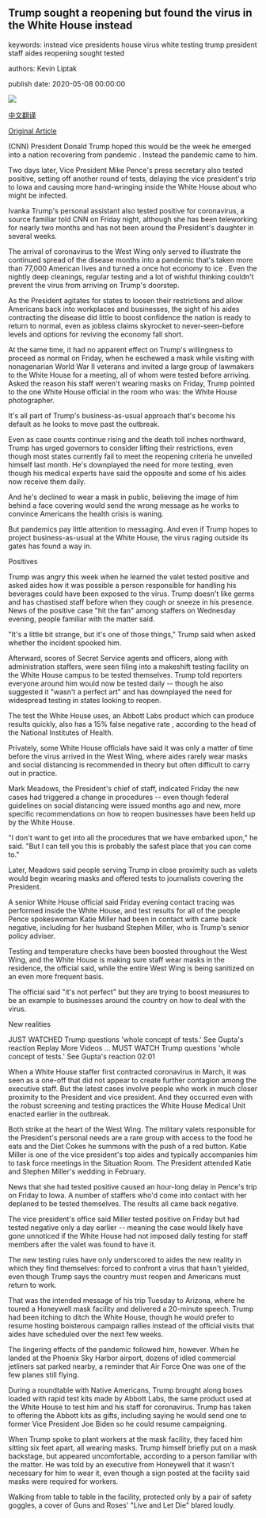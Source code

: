 ## Trump sought a reopening but found the virus in the White House instead

keywords: instead vice presidents house virus white testing trump president staff aides reopening sought tested

authors: Kevin Liptak

publish date: 2020-05-08 00:00:00

![](https://cdn.cnn.com/cnnnext/dam/assets/200504131541-01-trump-pence-super-tease.jpg)

[中文翻译](Trump%20sought%20a%20reopening%20but%20found%20the%20virus%20in%20the%20White%20House%20instead_zh.md)

[Original Article](https://edition.cnn.com/2020/05/08/politics/donald-trump-staffers-coronavirus/index.html)

(CNN) President Donald Trump hoped this would be the week he emerged into a nation recovering from pandemic . Instead the pandemic came to him.

Two days later, Vice President Mike Pence's press secretary also tested positive, setting off another round of tests, delaying the vice president's trip to Iowa and causing more hand-wringing inside the White House about who might be infected.

Ivanka Trump's personal assistant also tested positive for coronavirus, a source familiar told CNN on Friday night, although she has been teleworking for nearly two months and has not been around the President's daughter in several weeks.

The arrival of coronavirus to the West Wing only served to illustrate the continued spread of the disease months into a pandemic that's taken more than 77,000 American lives and turned a once hot economy to ice . Even the nightly deep cleanings, regular testing and a lot of wishful thinking couldn't prevent the virus from arriving on Trump's doorstep.

As the President agitates for states to loosen their restrictions and allow Americans back into workplaces and businesses, the sight of his aides contracting the disease did little to boost confidence the nation is ready to return to normal, even as jobless claims skyrocket to never-seen-before levels and options for reviving the economy fall short.

At the same time, it had no apparent effect on Trump's willingness to proceed as normal on Friday, when he eschewed a mask while visiting with nonagenarian World War II veterans and invited a large group of lawmakers to the White House for a meeting, all of whom were tested before arriving. Asked the reason his staff weren't wearing masks on Friday, Trump pointed to the one White House official in the room who was: the White House photographer.

It's all part of Trump's business-as-usual approach that's become his default as he looks to move past the outbreak.

Even as case counts continue rising and the death toll inches northward, Trump has urged governors to consider lifting their restrictions, even though most states currently fail to meet the reopening criteria he unveiled himself last month. He's downplayed the need for more testing, even though his medical experts have said the opposite and some of his aides now receive them daily.

And he's declined to wear a mask in public, believing the image of him behind a face covering would send the wrong message as he works to convince Americans the health crisis is waning.

But pandemics pay little attention to messaging. And even if Trump hopes to project business-as-usual at the White House, the virus raging outside its gates has found a way in.

Positives

Trump was angry this week when he learned the valet tested positive and asked aides how it was possible a person responsible for handling his beverages could have been exposed to the virus. Trump doesn't like germs and has chastised staff before when they cough or sneeze in his presence. News of the positive case "hit the fan" among staffers on Wednesday evening, people familiar with the matter said.

"It's a little bit strange, but it's one of those things," Trump said when asked whether the incident spooked him.

Afterward, scores of Secret Service agents and officers, along with administration staffers, were seen filing into a makeshift testing facility on the White House campus to be tested themselves. Trump told reporters everyone around him would now be tested daily -- though he also suggested it "wasn't a perfect art" and has downplayed the need for widespread testing in states looking to reopen.

The test the White House uses, an Abbott Labs product which can produce results quickly, also has a 15% false negative rate , according to the head of the National Institutes of Health.

Privately, some White House officials have said it was only a matter of time before the virus arrived in the West Wing, where aides rarely wear masks and social distancing is recommended in theory but often difficult to carry out in practice.

Mark Meadows, the President's chief of staff, indicated Friday the new cases had triggered a change in procedures -- even though federal guidelines on social distancing were issued months ago and new, more specific recommendations on how to reopen businesses have been held up by the White House.

"I don't want to get into all the procedures that we have embarked upon," he said. "But I can tell you this is probably the safest place that you can come to."

Later, Meadows said people serving Trump in close proximity such as valets would begin wearing masks and offered tests to journalists covering the President.

A senior White House official said Friday evening contact tracing was performed inside the White House, and test results for all of the people Pence spokeswoman Katie Miller had been in contact with came back negative, including for her husband Stephen Miller, who is Trump's senior policy adviser.

Testing and temperature checks have been boosted throughout the West Wing, and the White House is making sure staff wear masks in the residence, the official said, while the entire West Wing is being sanitized on an even more frequent basis.

The official said "it's not perfect" but they are trying to boost measures to be an example to businesses around the country on how to deal with the virus.

New realities

JUST WATCHED Trump questions 'whole concept of tests.' See Gupta's reaction Replay More Videos ... MUST WATCH Trump questions 'whole concept of tests.' See Gupta's reaction 02:01

When a White House staffer first contracted coronavirus in March, it was seen as a one-off that did not appear to create further contagion among the executive staff. But the latest cases involve people who work in much closer proximity to the President and vice president. And they occurred even with the robust screening and testing practices the White House Medical Unit enacted earlier in the outbreak.

Both strike at the heart of the West Wing. The military valets responsible for the President's personal needs are a rare group with access to the food he eats and the Diet Cokes he summons with the push of a red button. Katie Miller is one of the vice president's top aides and typically accompanies him to task force meetings in the Situation Room. The President attended Katie and Stephen Miller's wedding in February.

News that she had tested positive caused an hour-long delay in Pence's trip on Friday to Iowa. A number of staffers who'd come into contact with her deplaned to be tested themselves. The results all came back negative.

The vice president's office said Miller tested positive on Friday but had tested negative only a day earlier -- meaning the case would likely have gone unnoticed if the White House had not imposed daily testing for staff members after the valet was found to have it.

The new testing rules have only underscored to aides the new reality in which they find themselves: forced to confront a virus that hasn't yielded, even though Trump says the country must reopen and Americans must return to work.

That was the intended message of his trip Tuesday to Arizona, where he toured a Honeywell mask facility and delivered a 20-minute speech. Trump had been itching to ditch the White House, though he would prefer to resume hosting boisterous campaign rallies instead of the official visits that aides have scheduled over the next few weeks.

The lingering effects of the pandemic followed him, however. When he landed at the Phoenix Sky Harbor airport, dozens of idled commercial jetliners sat parked nearby, a reminder that Air Force One was one of the few planes still flying.

During a roundtable with Native Americans, Trump brought along boxes loaded with rapid test kits made by Abbott Labs, the same product used at the White House to test him and his staff for coronavirus. Trump has taken to offering the Abbott kits as gifts, including saying he would send one to former Vice President Joe Biden so he could resume campaigning.

When Trump spoke to plant workers at the mask facility, they faced him sitting six feet apart, all wearing masks. Trump himself briefly put on a mask backstage, but appeared uncomfortable, according to a person familiar with the matter. He was told by an executive from Honeywell that it wasn't necessary for him to wear it, even though a sign posted at the facility said masks were required for workers.

Walking from table to table in the facility, protected only by a pair of safety goggles, a cover of Guns and Roses' "Live and Let Die" blared loudly.